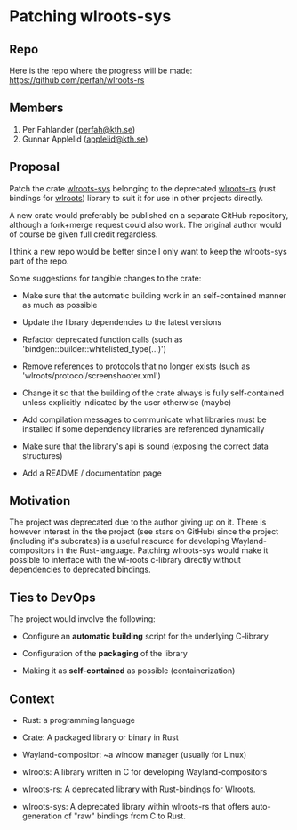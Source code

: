 # Patching wlroots-sys

## Repo
Here is the repo where the progress will be made: https://github.com/perfah/wlroots-rs

## Members
1. Per Fahlander (perfah@kth.se)
2. Gunnar Applelid (applelid@kth.se)

## Proposal
Patch the crate [wlroots-sys](https://github.com/swaywm/wlroots-rs/tree/master/wlroots-sys) belonging to the deprecated [wlroots-rs](https://github.com/swaywm/wlroots-rs) (rust bindings for [wlroots](https://github.com/swaywm/wlroots)) library to suit it for use in other projects directly.

A new crate would preferably be published on a separate GitHub repository, although a fork+merge request could also work. The original author would of course be given full credit regardless. 

I think a new repo would be better since I only want to keep the wlroots-sys part of the repo.

Some suggestions for tangible changes to the crate: 

- Make sure that the automatic building work in an self-contained manner as much as possible

- Update the library dependencies to the latest versions

- Refactor deprecated function calls (such as 'bindgen::builder::whitelisted_type(...)')

- Remove references to protocols that no longer exists (such as 'wlroots/protocol/screenshooter.xml')

- Change it so that the building of the crate always is fully self-contained unless explicitly indicated by the user otherwise (maybe)

- Add compilation messages to communicate what  libraries must be installed if some dependency libraries are referenced dynamically

- Make sure that the library's api is sound (exposing the correct data structures)

- Add a README / documentation page


## Motivation

The project was deprecated due to the author giving up on it. There is however interest in the the project (see stars on GitHub) since the project (including it's subcrates) is a useful resource for developing Wayland-compositors in the Rust-language. Patching wlroots-sys would make it possible to interface with the wl-roots c-library directly without dependencies to deprecated bindings.

## Ties to DevOps

The project would involve the following:

- Configure an **automatic building** script for the underlying C-library 

- Configuration of the **packaging** of the library

- Making it as **self-contained** as possible (containerization)


## Context

- Rust: a programming language

- Crate: A packaged library or binary in Rust 

- Wayland-compositor: ~a window manager (usually for Linux)

- wlroots: A library written in C for developing Wayland-compositors

- wlroots-rs: A deprecated library with Rust-bindings for Wlroots. 

- wlroots-sys: A deprecated library within wlroots-rs that offers auto-generation of "raw" bindings from C to Rust.
